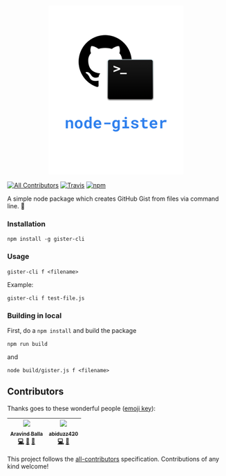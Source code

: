 <p align="center">
  <img src="https://raw.githubusercontent.com/aravindballa/node-gister/master/node-gister.png"/>
</p>

[![All Contributors](https://img.shields.io/badge/all_contributors-2-orange.svg?style=flat-square)](#contributors)
[![Travis](https://img.shields.io/travis/rust-lang/rust.svg?style=flat-square)](https://github.com/aravindballa/node-gister)
[![npm](https://img.shields.io/npm/dm/gister-cli.svg?style=flat-square)]()

A simple node package which creates GitHub Gist from files via command line. 📝

### Installation

```shell
npm install -g gister-cli
```

### Usage

```shell
gister-cli f <filename>
```

Example:

```shell
gister-cli f test-file.js
```

### Building in local

First, do a `npm install` and build the package

```shell
npm run build
``` 

and

```shell
node build/gister.js f <filename>
```
## Contributors

Thanks goes to these wonderful people ([emoji key](https://github.com/kentcdodds/all-contributors#emoji-key)):

<!-- ALL-CONTRIBUTORS-LIST:START - Do not remove or modify this section -->
<!-- prettier-ignore -->
| [<img src="https://avatars0.githubusercontent.com/u/8036315?v=4" width="100px;"/><br /><sub><b>Aravind Balla</b></sub>](http://aravindballa.com)<br />[💻](https://github.com/aravindballa/node-gister/commits?author=aravindballa "Code") [🤔](#ideas-aravindballa "Ideas, Planning, & Feedback") [👀](#review-aravindballa "Reviewed Pull Requests") | [<img src="https://avatars2.githubusercontent.com/u/18336304?v=4" width="100px;"/><br /><sub><b>abiduzz420</b></sub>](https://medium.com/@abiduzair420)<br />[💻](https://github.com/aravindballa/node-gister/commits?author=abiduzz420 "Code") [👀](#review-abiduzz420 "Reviewed Pull Requests") |
| :---: | :---: |
<!-- ALL-CONTRIBUTORS-LIST:END -->

This project follows the [all-contributors](https://github.com/kentcdodds/all-contributors) specification. Contributions of any kind welcome!